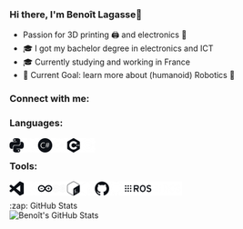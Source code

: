 ### Hi there, I'm Benoît Lagasse👋
- Passion for 3D printing 🖨️ and electronics 🔌
- 🎓 I got my bachelor degree in electronics and ICT
- 🎓 Currently studying and working in France
- 🥅 Current Goal: learn more about (humanoid) Robotics 🤖

### Connect with me:

### Languages:

<img align="left" alt="Python"  height="25px" src="icons/python.png" />
<img align="left" alt="Python"  height="25px" src="icons/python_w.png" />

<img align="left" alt="C#"      height="25px" src="icons/csharp.png" />
<img align="left" alt="C#"      height="25px" src="icons/csharp_w.png" />

<img align="left" alt="C++"     height="25px" src="icons/cplusplus.png" />
<img align="left" alt="C++"     height="25px" src="icons/cplusplus_w.png" />

<br />

### Tools:

<img align="left" alt="VS Code" width="25px"  src="icons/visualstudiocode.png" />
<img align="left" alt="VS Code" width="25px"  src="icons/visualstudiocode_w.png" />

<img align="left" alt="Arduino" width="25px"  src="icons/arduino.png" />
<img align="left" alt="Arduino" width="25px"  src="icons/arduino_w.png" />

<img align="left" alt="Bash"    width="25px"  src="icons/gnubash.png" />
<img align="left" alt="Bash"    width="25px"  src="icons/gnubash_w.png" />

<img align="left" alt="GitHub"  width="25px"  src="icons/github.png" />
<img align="left" alt="GitHub"  width="25px"  src="icons/github_w.png" />

<img align="left" alt="ROS"     height="25px" src="icons/ros.png" />
<img align="left" alt="ROS"     height="25px" src="icons/ros_w.png" />

<br />

<br />
  <summary>:zap: GitHub Stats</summary>
  <img align="left" alt="Benoît's GitHub Stats" src="https://github-readme-stats-benoit-ldl.vercel.app/api?username=Benoit-LdL&theme=radical&show_icons=true&hide_border=true" />
<br />

[twitter]: https://twitter.com/Benoit_Lagasse
[youtube]: https://www.youtube.com/channel/UCuAWMRR3BdT-krnY0wwdvYg
[linkedin]: https://www.linkedin.com/in/benoit-ldl

